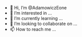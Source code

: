 - 👋 Hi, I’m @AdamowiczEone
- 👀 I’m interested in ...
- 🌱 I’m currently learning ...
- 💞️ I’m looking to collaborate on ...
- 📫 How to reach me ...

<!---
AdamowiczEone/AdamowiczEone is a ✨ special ✨ repository because its `README.md` (this file) appears on your GitHub profile.
You can click the Preview link to take a look at your changes.
--->
